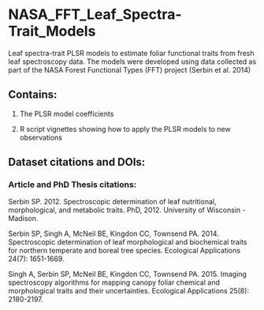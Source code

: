 # NASA_FFT_Leaf_Spectra-Trait_Models
Leaf spectra-trait PLSR models to estimate foliar functional traits from fresh leaf spectroscopy data.  The models were developed using data collected as part of the NASA Forest Functional Types (FFT) project (Serbin et al. 2014)


## Contains:
1) The PLSR model coefficients

2) R script vignettes showing how to apply the PLSR models to new observations


## Dataset citations and DOIs:


### Article and PhD Thesis citations:
Serbin SP. 2012. Spectroscopic determination of leaf nutritional, morphological, and metabolic traits. PhD, 2012. University of Wisconsin - Madison.

Serbin SP, Singh A, McNeil BE, Kingdon CC, Townsend PA. 2014. Spectroscopic determination of leaf morphological and biochemical traits for northern temperate and boreal tree species. Ecological Applications 24(7): 1651-1669.

Singh A, Serbin SP, McNeil BE, Kingdon CC, Townsend PA. 2015. Imaging spectroscopy algorithms for mapping canopy foliar chemical and morphological traits and their uncertainties. Ecological Applications 25(8): 2180-2197.

